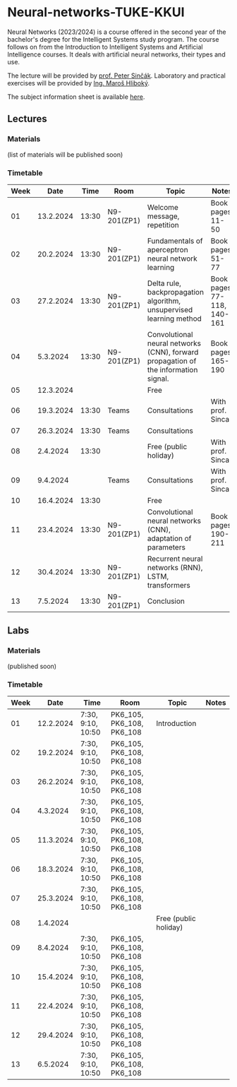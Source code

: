 # Neural-networks-TUKE-KKUI
Neural Networks (2023/2024) is a course offered in the second year of the bachelor's degree for the Intelligent Systems study program. The course follows on from the Introduction to Intelligent Systems and Artificial Intelligence courses. It deals with artificial neural networks, their types and use.

The lecture will be provided by [prof. Peter Sinčák](https://petersincak.com). Laboratory and practical exercises will be provided by [Ing. Maroš Hliboký](https://www.cloudai.sk/people-maroshliboky/).

The subject information sheet is available [here](materials/nn_uni_info.png).

[//]: # (## Contact of members)




## Lectures 

### Materials
(list of materials will be published soon)

### Timetable
| **Week** | **Date**  | **Time** | **Room**    | **Topic**                                                                           | **Notes**                   |
|----------|-----------|----------|-------------|-------------------------------------------------------------------------------------|-----------------------------|
| 01       | 13.2.2024 | 13:30    | N9-201(ZP1) | Welcome message, repetition                                                         | Book pages: 11-50           |
| 02       | 20.2.2024 | 13:30    | N9-201(ZP1) | Fundamentals of aperceptron neural network learning                                 | Book pages: 51-77           |
| 03       | 27.2.2024 | 13:30    | N9-201(ZP1) | Delta rule, backpropagation algorithm, unsupervised learning method                 | Book pages: 77-118, 140-161 |
| 04       | 5.3.2024  | 13:30    | N9-201(ZP1) | Convolutional neural networks (CNN), forward propagation of the information signal. | Book pages: 165-190         |
| 05       | 12.3.2024 |          |             | Free                                                                                |                             |
| 06       | 19.3.2024 | 13:30    | Teams       | Consultations                                                                       | With prof. Sincak           |
| 07       | 26.3.2024 | 13:30    | Teams       | Consultations                                                                       |                             |
| 08       | 2.4.2024  | 13:30    |             | Free (public holiday)                                                               | With prof. Sincak           |
| 09       | 9.4.2024  |          | Teams       | Consultations                                                                       | With prof. Sincak           |
| 10       | 16.4.2024 | 13:30    |             | Free                                                                                |                             |
| 11       | 23.4.2024 | 13:30    | N9-201(ZP1) | Convolutional neural networks (CNN), adaptation of parameters                       | Book pages: 190-211         |
| 12       | 30.4.2024 | 13:30    | N9-201(ZP1) | Recurrent neural networks (RNN), LSTM, transformers                                 |                             |
| 13       | 7.5.2024  | 13:30    | N9-201(ZP1) | Conclusion                                                                          |                             |


## Labs

### Materials
(published soon)

### Timetable

| **Week** | **Date**  | **Time**          | **Room**                  | **Topic**             | **Notes** |
|----------|-----------|-------------------|---------------------------|-----------------------|-----------|
| 01       | 12.2.2024 | 7:30, 9:10, 10:50 | PK6_105, PK6_108, PK6_108 | Introduction          |           |
| 02       | 19.2.2024 | 7:30, 9:10, 10:50 | PK6_105, PK6_108, PK6_108 |                       |           |
| 03       | 26.2.2024 | 7:30, 9:10, 10:50 | PK6_105, PK6_108, PK6_108 |                       |           |
| 04       | 4.3.2024  | 7:30, 9:10, 10:50 | PK6_105, PK6_108, PK6_108 |                       |           |
| 05       | 11.3.2024 | 7:30, 9:10, 10:50 | PK6_105, PK6_108, PK6_108 |                       |           |
| 06       | 18.3.2024 | 7:30, 9:10, 10:50 | PK6_105, PK6_108, PK6_108 |                       |           |
| 07       | 25.3.2024 | 7:30, 9:10, 10:50 | PK6_105, PK6_108, PK6_108 |                       |           |
| 08       | 1.4.2024  |                   |                           | Free (public holiday) |           |
| 09       | 8.4.2024  | 7:30, 9:10, 10:50 | PK6_105, PK6_108, PK6_108 |                       |           |
| 10       | 15.4.2024 | 7:30, 9:10, 10:50 | PK6_105, PK6_108, PK6_108 |                       |           |
| 11       | 22.4.2024 | 7:30, 9:10, 10:50 | PK6_105, PK6_108, PK6_108 |                       |           |
| 12       | 29.4.2024 | 7:30, 9:10, 10:50 | PK6_105, PK6_108, PK6_108 |                       |           |
| 13       | 6.5.2024  | 7:30, 9:10, 10:50 | PK6_105, PK6_108, PK6_108 |                       |           |